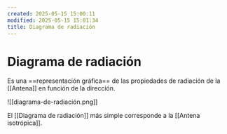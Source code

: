 ```yaml
---
created: 2025-05-15 15:00:11
modified: 2025-05-15 15:01:34
title: Diagrama de radiación
---
```


# Diagrama de radiación

Es una ==representación gráfica== de las propiedades de radiación de la [[Antena]] en función de la dirección.

![[diagrama-de-radiación.png]]

El [[Diagrama de radiación]] más simple corresponde a la [[Antena isotrópica]].
